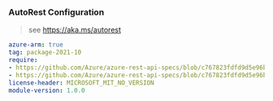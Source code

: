 ### AutoRest Configuration

> see https://aka.ms/autorest

``` yaml
azure-arm: true
tag: package-2021-10
require:
- https://github.com/Azure/azure-rest-api-specs/blob/c767823fdfd9d5e96bad245e3ea4d14d94a716bb/specification/cosmos-db/resource-manager/readme.md
- https://github.com/Azure/azure-rest-api-specs/blob/c767823fdfd9d5e96bad245e3ea4d14d94a716bb/specification/cosmos-db/resource-manager/readme.go.md
license-header: MICROSOFT_MIT_NO_VERSION
module-version: 1.0.0
```